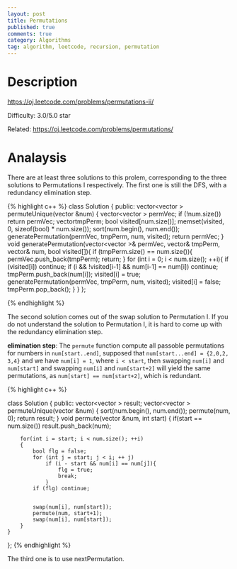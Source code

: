 ```yaml
---
layout: post
title: Permutations
published: true
comments: true
category: Algorithms
tag: algorithm, leetcode, recursion, permutation
---
```


# Description

https://oj.leetcode.com/problems/permutations-ii/

Difficulty: 3.0/5.0 star

Related: https://oj.leetcode.com/problems/permutations/

# Analaysis

There are at least three solutions to this prolem, corresponding to the three solutions to Permutations I respectively. The first one is still the DFS, with a redundancy elimination step.

{% highlight c++ %}
class Solution {
public:
	vector<vector<int> > permuteUnique(vector<int> &num) {
		vector<vector<int> > permVec;
		if (!num.size())
			return permVec;
		vector<int>tmpPerm;
		bool visited[num.size()];
		memset(visited, 0, sizeof(bool) * num.size());
		sort(num.begin(), num.end());
		generatePermutation(permVec, tmpPerm, num, visited);
		return permVec;
	}
	void generatePermutation(vector<vector<int> >& permVec, vector<int>& tmpPerm, vector<int>& num, bool visited[]){
		if (tmpPerm.size() == num.size()){
			permVec.push_back(tmpPerm);
			return;
		}
		for (int i = 0; i < num.size(); ++i){
			if (visited[i])
				continue;
			if (i && !visited[i-1] && num[i-1] == num[i])
				continue;
			tmpPerm.push_back(num[i]); 
			visited[i] = true;
			generatePermutation(permVec, tmpPerm, num, visited);
	 		visited[i] = false;
			tmpPerm.pop_back();
		}
	}
};

{% endhighlight %}

The second solution comes out of the swap solution to Permutation I. If you do not understand the solution to Permutation I, it is hard to come up with the redundancy elimination step.

**elimination step**: The ``permute`` function compute all passoble permutations for numbers in ``num[start..end]``, supposed that ``num[start...end] = {2,0,2, 3,4}`` and we have ``num[i] = 1``, where ``i < start``, then swapping ``num[i]`` and ``num[start]`` and swapping ``num[i]`` and ``num[start+2]`` will yield the same permutations, as ``num[start] == num[start+2]``, which is redundant.


{% highlight c++ %}

class Solution {
public:
    vector<vector<int> > result;
    vector<vector<int> > permuteUnique(vector<int> &num) {
        sort(num.begin(), num.end());
        permute(num, 0);
        return result;
    }
    void permute(vector<int> &num, int start)
    {
        if(start == num.size())
            result.push_back(num);
        
        for(int i = start; i < num.size(); ++i)
        {
        	bool flg = false;
        	for (int j = start; j < i; ++ j)
        		if (i - start && num[i] == num[j]){
        			flg = true;
        			break;
        		}
        	if (flg) continue;
        	
     
            swap(num[i], num[start]);
            permute(num, start+1);
            swap(num[i], num[start]);
        }
    }
};
{% endhighlight %}




The third one is to use nextPermutation.